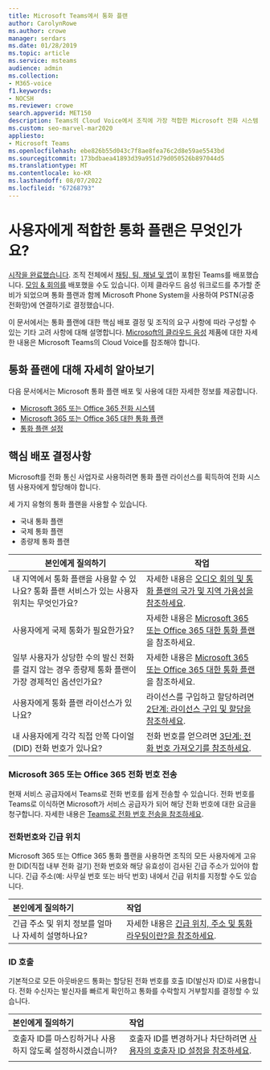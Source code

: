 ```yaml
---
title: Microsoft Teams에서 통화 플랜
author: CarolynRowe
ms.author: crowe
manager: serdars
ms.date: 01/28/2019
ms.topic: article
ms.service: msteams
audience: admin
ms.collection:
- M365-voice
f1.keywords:
- NOCSH
ms.reviewer: crowe
search.appverid: MET150
description: Teams의 Cloud Voice에서 조직에 가장 적합한 Microsoft 전화 시스템 통화 플랜을 결정합니다.
ms.custom: seo-marvel-mar2020
appliesto:
- Microsoft Teams
ms.openlocfilehash: ebe826b55d043c7f8ae8fea76c2d8e59ae5543bd
ms.sourcegitcommit: 173bdbaea41893d39a951d79d050526b897044d5
ms.translationtype: MT
ms.contentlocale: ko-KR
ms.lasthandoff: 08/07/2022
ms.locfileid: "67268793"
---
```

# <a name="which-calling-plan-is-right-for-you"></a>사용자에게 적합한 통화 플랜은 무엇인가요?

[시작을 완료했습니다](get-started-with-teams-quick-start.md). 조직 전체에서 [채팅, 팀, 채널 및 앱](deploy-chat-teams-channels-microsoft-teams-landing-page.md)이 포함된 Teams를 배포했습니다. [모임 & 회의를](deploy-meetings-microsoft-teams-landing-page.md) 배포했을 수도 있습니다. 이제 클라우드 음성 워크로드를 추가할 준비가 되었으며 통화 플랜과 함께 Microsoft Phone System을 사용하여 PSTN(공중 전화망)에 연결하기로 결정했습니다.

이 문서에서는 통화 플랜에 대한 핵심 배포 결정 및 조직의 요구 사항에 따라 구성할 수 있는 기타 고려 사항에 대해 설명합니다. [Microsoft의 클라우드 음성](cloud-voice-landing-page.md) 제품에 대한 자세한 내용은 Microsoft Teams의 Cloud Voice를 참조해야 합니다.

## <a name="learn-more-about-calling-plans"></a>통화 플랜에 대해 자세히 알아보기

다음 문서에서는 Microsoft 통화 플랜 배포 및 사용에 대한 자세한 정보를 제공합니다.

- [Microsoft 365 또는 Office 365 전화 시스템](what-is-phone-system-in-office-365.md)
- [Microsoft 365 또는 Office 365 대한 통화 플랜](calling-plans-for-office-365.md)
- [통화 플랜 설정](set-up-calling-plans.md)

## <a name="core-deployment-decisions"></a>핵심 배포 결정사항

Microsoft를 전화 통신 사업자로 사용하려면 통화 플랜 라이선스를 획득하여 전화 시스템 사용자에게 할당해야 합니다.

세 가지 유형의 통화 플랜을 사용할 수 있습니다.

- 국내 통화 플랜
- 국제 통화 플랜
- 종량제 통화 플랜

| 본인에게 질의하기 | 작업 |
|--------------|--------|
| 내 지역에서 통화 플랜을 사용할 수 있나요? 통화 플랜 서비스가 있는 사용자 위치는 무엇인가요? | 자세한 내용은 [오디오 회의 및 통화 플랜의 국가 및 지역 가용성을 참조하세요](country-and-region-availability-for-audio-conferencing-and-calling-plans/country-and-region-availability-for-audio-conferencing-and-calling-plans.md). |
| 사용자에게 국제 통화가 필요한가요? | 자세한 내용은 [Microsoft 365 또는 Office 365 대한 통화 플랜](calling-plans-for-office-365.md)을 참조하세요. |
| 일부 사용자가 상당한 수의 발신 전화를 걸지 않는 경우 종량제 통화 플랜이 가장 경제적인 옵션인가요? | 자세한 내용은 [Microsoft 365 또는 Office 365 대한 통화 플랜](calling-plans-for-office-365.md)을 참조하세요. |
| 사용자에게 통화 플랜 라이선스가 있나요? | 라이선스를 구입하고 할당하려면 [2단계: 라이선스 구입 및 할당을 참조하세요](set-up-calling-plans.md#step-2-buy-and-assign-licenses). |
| 내 사용자에게 각각 직접 안쪽 다이얼(DID) 전화 번호가 있나요? | 전화 번호를 얻으려면 [3단계: 전화 번호 가져오기를 참조하세요](set-up-calling-plans.md#step-3-get-phone-numbers). |

### <a name="transfer-phone-numbers-to-microsoft-365-or-office-365"></a>Microsoft 365 또는 Office 365 전화 번호 전송

현재 서비스 공급자에서 Teams로 전화 번호를 쉽게 전송할 수 있습니다. 전화 번호를 Teams로 이식하면 Microsoft가 서비스 공급자가 되어 해당 전화 번호에 대한 요금을 청구합니다. 자세한 내용은 [Teams로 전화 번호 전송을 참조하세요](phone-number-calling-plans/transfer-phone-numbers-to-teams.md).

### <a name="phone-numbers-and-emergency-locations"></a>전화번호와 긴급 위치

Microsoft 365 또는 Office 365 통화 플랜을 사용하면 조직의 모든 사용자에게 고유한 DID(직접 내부 전화 걸기) 전화 번호와 해당 유효성이 검사된 긴급 주소가 있어야 합니다. 긴급 주소(예: 사무실 번호 또는 바닥 번호) 내에서 긴급 위치를 지정할 수도 있습니다.

|본인에게 질의하기|작업 |
|:------------|:-------|
|긴급 주소 및 위치 정보를 얼마나 자세히 설명하나요? |자세한 내용은 [긴급 위치, 주소 및 통화 라우팅이란?을 참조하세요](/SkypeForBusiness/what-are-calling-plans-in-office-365/what-are-emergency-locations-addresses-and-call-routing).

### <a name="calling-identity"></a>ID 호출

기본적으로 모든 아웃바운드 통화는 할당된 전화 번호를 호출 ID(발신자 ID)로 사용합니다. 전화 수신자는 발신자를 빠르게 확인하고 통화를 수락할지 거부할지를 결정할 수 있습니다.

|본인에게 질의하기|작업 |
|:------------|:-------|
|호출자 ID를 마스킹하거나 사용하지 않도록 설정하시겠습니까? | 호출자 ID를 변경하거나 차단하려면 [사용자의 호출자 ID 설정을 참조하세요](set-the-caller-id-for-a-user.md). |
|||
